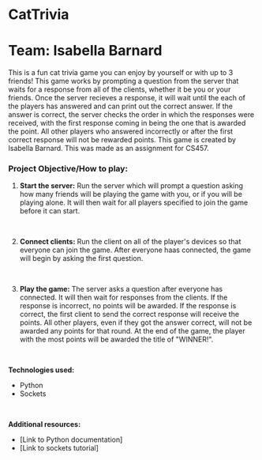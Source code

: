 # CatTrivia
# Team: Isabella Barnard
This is a fun cat trivia game you can enjoy by yourself or with up to 3 friends! This game works by prompting a question from the server that waits for a response from all of the clients, whether it be you or your friends. Once the server recieves a response, it will wait until the each of the players has answered and can print out the correct answer. If the answer is correct, the server checks the order in which the responses were received, with the first response coming in being the one that is awarded the point. All other players who answered incorrectly or after the first correct response will not be rewarded points. This game is created by Isabella Barnard. This was made as an assignment for CS457. 
</br>

### Project Objective/How to play:
1. **Start the server:** Run the server which will prompt a question asking how many friends will be playing the game with you, or if you will be playing alone. It will then wait for all players specified to join the game before it can start.
</br>

2. **Connect clients:** Run the client on all of the player's devices so that everyone can join the game. After everyone haas connected, the game will begin by asking the first question. 
</br>

3. **Play the game:** The server asks a question after everyone has connected. It will then wait for responses from the clients. If the response is incorrect, no points will be awarded. If the response is correct, the first client to send the correct response will receive the points. All other players, even if they got the answer correct, will not be awarded any points for that round. At the end of the game, the player with the most points will be awarded the title of "WINNER!". 
</br>

**Technologies used:**
* Python
* Sockets
</br>

**Additional resources:**
* [Link to Python documentation]
* [Link to sockets tutorial]
